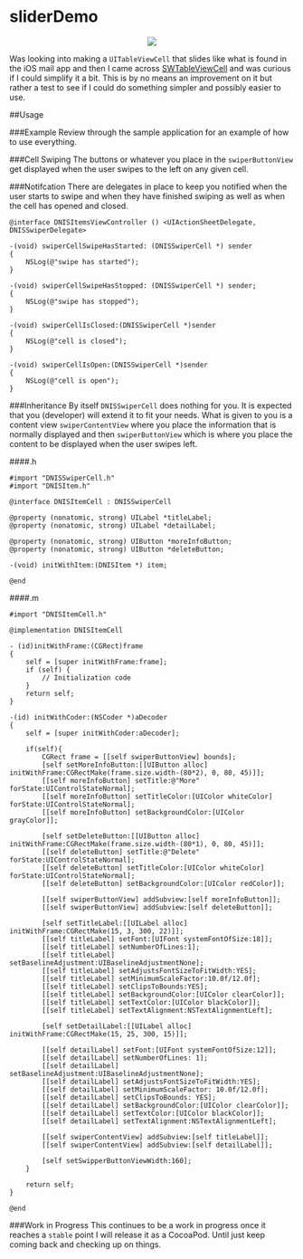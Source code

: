 sliderDemo
==========
<p align="center"><img src="https://raw.github.com//dniswhite/sliderDemo/master/demo/sliderDemo.gif"></p>

Was looking into making a `UITableViewCell` that slides like what is found in the iOS mail app and then I came across [SWTableViewCell](https://github.com/CEWendel/SWTableViewCell) and was curious if I could simplify it a bit. This is by no means an improvement on it but rather a test to see if I could do something simpler and possibly easier to use. 

##Usage

###Example
Review through the sample application for an example of how to use everything.

###Cell Swiping
The buttons or whatever you place in the `swiperButtonView` get displayed when the user swipes to the left on any given cell.

###Notifcation
There are delegates in place to keep you notified when the user starts to swipe and when they have finished swiping as well as when the cell has opened and closed.

```objc
@interface DNISItemsViewController () <UIActionSheetDelegate, DNISSwiperDelegate>
```

```objc
-(void) swiperCellSwipeHasStarted: (DNISSwiperCell *) sender
{
    NSLog(@"swipe has started");
}

-(void) swiperCellSwipeHasStopped: (DNISSwiperCell *) sender;
{
    NSLog(@"swipe has stopped");
}

-(void) swiperCellIsClosed:(DNISSwiperCell *)sender
{
    NSLog(@"cell is closed");
}

-(void) swiperCellIsOpen:(DNISSwiperCell *)sender
{
    NSLog(@"cell is open");
}
```

###Inheritance
By itself `DNISSwiperCell` does nothing for you. It is expected that you (developer) will extend it to fit your needs. What is given to you is a content view `swiperContentView` where you place the information that is normally displayed and then `swiperButtonView` which is where you place the content to be displayed when the user swipes left. 

####.h 
```objc
#import "DNISSwiperCell.h"
#import "DNISItem.h"

@interface DNISItemCell : DNISSwiperCell

@property (nonatomic, strong) UILabel *titleLabel;
@property (nonatomic, strong) UILabel *detailLabel;

@property (nonatomic, strong) UIButton *moreInfoButton;
@property (nonatomic, strong) UIButton *deleteButton;

-(void) initWithItem:(DNISItem *) item;

@end
```

####.m 
```objc
#import "DNISItemCell.h"

@implementation DNISItemCell

- (id)initWithFrame:(CGRect)frame
{
    self = [super initWithFrame:frame];
    if (self) {
        // Initialization code
    }
    return self;
}

-(id) initWithCoder:(NSCoder *)aDecoder
{
    self = [super initWithCoder:aDecoder];
    
    if(self){
        CGRect frame = [[self swiperButtonView] bounds];
        [self setMoreInfoButton:[[UIButton alloc] initWithFrame:CGRectMake(frame.size.width-(80*2), 0, 80, 45)]];
        [[self moreInfoButton] setTitle:@"More" forState:UIControlStateNormal];
        [[self moreInfoButton] setTitleColor:[UIColor whiteColor] forState:UIControlStateNormal];
        [[self moreInfoButton] setBackgroundColor:[UIColor grayColor]];
        
        [self setDeleteButton:[[UIButton alloc] initWithFrame:CGRectMake(frame.size.width-(80*1), 0, 80, 45)]];
        [[self deleteButton] setTitle:@"Delete" forState:UIControlStateNormal];
        [[self deleteButton] setTitleColor:[UIColor whiteColor] forState:UIControlStateNormal];
        [[self deleteButton] setBackgroundColor:[UIColor redColor]];
        
        [[self swiperButtonView] addSubview:[self moreInfoButton]];
        [[self swiperButtonView] addSubview:[self deleteButton]];
        
        [self setTitleLabel:[[UILabel alloc] initWithFrame:CGRectMake(15, 3, 300, 22)]];
        [[self titleLabel] setFont:[UIFont systemFontOfSize:18]];
        [[self titleLabel] setNumberOfLines:1];
        [[self titleLabel] setBaselineAdjustment:UIBaselineAdjustmentNone];
        [[self titleLabel] setAdjustsFontSizeToFitWidth:YES];
        [[self titleLabel] setMinimumScaleFactor:10.0f/12.0f];
        [[self titleLabel] setClipsToBounds:YES];
        [[self titleLabel] setBackgroundColor:[UIColor clearColor]];
        [[self titleLabel] setTextColor:[UIColor blackColor]];
        [[self titleLabel] setTextAlignment:NSTextAlignmentLeft];
        
        [self setDetailLabel:[[UILabel alloc] initWithFrame:CGRectMake(15, 25, 300, 15)]];
        
        [[self detailLabel] setFont:[UIFont systemFontOfSize:12]];
        [[self detailLabel] setNumberOfLines: 1];
        [[self detailLabel] setBaselineAdjustment:UIBaselineAdjustmentNone];
        [[self detailLabel] setAdjustsFontSizeToFitWidth:YES];
        [[self detailLabel] setMinimumScaleFactor: 10.0f/12.0f];
        [[self detailLabel] setClipsToBounds: YES];
        [[self detailLabel] setBackgroundColor:[UIColor clearColor]];
        [[self detailLabel] setTextColor:[UIColor blackColor]];
        [[self detailLabel] setTextAlignment:NSTextAlignmentLeft];
        
        [[self swiperContentView] addSubview:[self titleLabel]];
        [[self swiperContentView] addSubview:[self detailLabel]];
        
        [self setSwipperButtonViewWidth:160];
    }
    
    return self;
}

@end
```
###Work in Progress
This continues to be a work in progress once it reaches a `stable` point I will release it as a CocoaPod. Until just keep coming back and checking up on things.